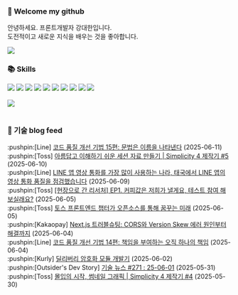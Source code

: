 ### 👋 Welcome my github

안녕하세요. 프론트개발자 강대한입니다.
<br>
도전적이고 새로운 지식을 배우는 것을 좋아합니다.

<!--
![header](https://capsule-render.vercel.app/api?type=Waving&color=auto&height=300&section=header&text=Welcome&fontAlignY=40&desc=KangDaeHan%20github%20&descSize=20&descAlignY=55&animation=fadeIn&fontSize=90)

**KangDaeHan/KangDaeHan** is a ✨ _special_ ✨ repository because its `README.md` (this file) appears on your GitHub profile.

Here are some ideas to get you started:

- 🔭 I’m currently working on ...
- 🌱 I’m currently learning ...
- 👯 I’m looking to collaborate on ...
- 🤔 I’m looking for help with ...
- 💬 Ask me about ...
- 📫 How to reach me: ...
- 😄 Pronouns: ...
- ⚡ Fun fact: ...
-->

<a href="https://twinfamily.github.io" target="_blank"><img src="https://img.shields.io/badge/Blog-121D33?style=flat-square&logo=blogger&logoColor=ffffff"/></a>

### :books: Skills
<a href="#" target="_blank"><img src="https://img.shields.io/badge/React-61DAFB?style=flat-square&logo=react&logoColor=ffffff"/></a>
<a href="#" target="_blank"><img src="https://img.shields.io/badge/Html5-E34F26?style=flat-square&logo=html5&logoColor=ffffff"/></a>
<a href="#" target="_blank"><img src="https://img.shields.io/badge/Javascript-F7DF1E?style=flat-square&logo=javascript&logoColor=ffffff"/></a>
<a href="#" target="_blank"><img src="https://img.shields.io/badge/Cssmodules-000000?style=flat-square&logo=cssmodules&logoColor=ffffff"/></a>
<a href="#" target="_blank"><img src="https://img.shields.io/badge/Node.js-339933?style=flat-square&logo=nodedotjs&logoColor=ffffff"/></a>
<a href="#" target="_blank"><img src="https://img.shields.io/badge/Typescript-3178C6?style=flat-square&logo=typescript&logoColor=ffffff"/></a>
<a href="#" target="_blank"><img src="https://img.shields.io/badge/Git-F05032?style=flat-square&logo=git&logoColor=ffffff"/></a>
<a href="#" target="_blank"><img src="https://img.shields.io/badge/Gitlab-FC6D26?style=flat-square&logo=gitlab&logoColor=ffffff"/></a>
<a href="#" target="_blank"><img src="https://img.shields.io/badge/Webpack-8DD6F9?style=flat-square&logo=webpack&logoColor=ffffff"/></a>
<a href="#" target="_blank"><img src="https://img.shields.io/badge/Vite-646CFF?style=flat-square&logo=vite&logoColor=ffffff"/></a>
<br><br>
<img src="https://github-readme-stats.vercel.app/api/top-langs/?username=KangDaeHan&layout=compact">
<br><br>
### :round_pushpin: 기술 blog feed
<!-- BLOG-POST-LIST:START --><div>:pushpin:[Line] <a target="_blank" href="https://techblog.lycorp.co.jp/ko/techniques-for-improving-code-quality-15">코드 품질 개선 기법 15편: 문법은 이름을 나타낸다</a> (2025-06-11)</div><div>:pushpin:[Toss] <a target="_blank" href="https://toss.tech/article/37325">아름답고 이해하기 쉬운 세션 자료 만들기 | Simplicity 4 제작기 #5</a> (2025-06-10)</div><div>:pushpin:[Line] <a target="_blank" href="https://techblog.lycorp.co.jp/ko/thailand-call-quality-report">LINE 앱 영상 통화를 가장 많이 사용하는 나라, 태국에서 LINE 앱의 영상 통화 품질을 점검했습니다</a> (2025-06-09)</div><div>:pushpin:[Toss] <a target="_blank" href="https://toss.tech/article/34897">[현장으로 간 리서처] EP1. 커피값은 저희가 낼게요, 테스트 참여 해보실래요?</a> (2025-06-05)</div><div>:pushpin:[Toss] <a target="_blank" href="https://toss.tech/article/toss-oss-committee">토스 프론트엔드 챕터가 오픈소스를 통해 꿈꾸는 미래</a> (2025-06-05)</div><div>:pushpin:[Kakaopay] <a target="_blank" href="https://tech.kakaopay.com/post/nextjs-troubleshooting-cors-version-skew/">Next.js 트러블슈팅: CORS와 Version Skew 에러 원인부터 해결까지</a> (2025-06-04)</div><div>:pushpin:[Line] <a target="_blank" href="https://techblog.lycorp.co.jp/ko/techniques-for-improving-code-quality-14">코드 품질 개선 기법 14편: 책임을 부여하는 오직 하나의 책임</a> (2025-06-04)</div><div>:pushpin:[Kurly] <a target="_blank" href="http://thefarmersfront.github.io/blog/delivery-encryption-module/">딜리버리 암호화 모듈 개발기</a> (2025-06-02)</div><div>:pushpin:[Outsider's Dev Story] <a target="_blank" href="https://blog.outsider.ne.kr/1764">기술 뉴스 #271 : 25-06-01</a> (2025-05-31)</div><div>:pushpin:[Toss] <a target="_blank" href="https://toss.tech/article/36945">몰입의 시작, 썸네일 그래픽 | Simplicity 4 제작기 #4</a> (2025-05-30)</div><!-- BLOG-POST-LIST:END -->

<!-- ![Anurag's GitHub stats](https://github-readme-stats.vercel.app/api?username=KangDaeHan&show_icons=true&theme=radical) -->
